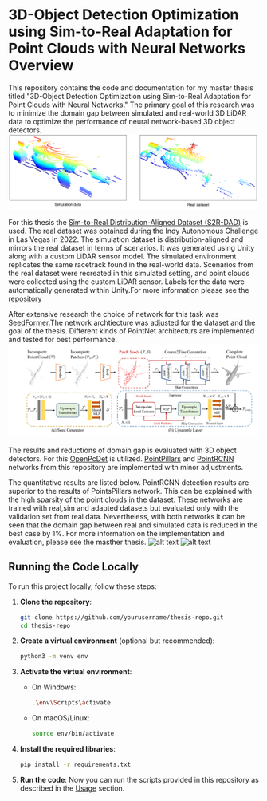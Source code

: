 # 3D-Object Detection Optimization using Sim-to-Real Adaptation for Point Clouds with Neural Networks Overview

This repository contains the code and documentation for my master thesis titled "3D-Object Detection Optimization using Sim-to-Real Adaptation for Point Clouds with Neural Networks." The primary goal of this research was to minimize the domain gap between simulated and real-world 3D LiDAR data to optimize the performance of neural network-based 3D object detectors.
![alt text](imgs/image.png)

For this thesis the [Sim-to-Real Distribution-Aligned Dataset (S2R-DAD)](https://github.com/TUMFTM/Sim2RealDistributionAlignedDataset) is used. The real dataset was obtained during the Indy Autonomous Challenge in Las Vegas in 2022. The simulation dataset is distribution-aligned and mirrors the real dataset in terms of scenarios. It was generated using Unity along with a custom LiDAR sensor model. The simulated environment replicates the same racetrack found in the real-world data. Scenarios from the real dataset were recreated in this simulated setting, and point clouds were collected using the custom LiDAR sensor. Labels for the data were automatically generated within Unity.For more information please see the [repository](https://github.com/TUMFTM/Sim2RealDistributionAlignedDataset)

After extensive research the choice of network for this task was [SeedFormer](https://arxiv.org/abs/2207.10315).The network archtiecture was adjusted for the dataset and the goal of the thesis. Different kinds of PointNet architecturs are implemented and tested for best performance.
![alt text](imgs/SeedFormer.png)

The results and reductions of domain gap is evaluated with 3D object detectors. For this [OpenPcDet](https://github.com/open-mmlab/OpenPCDet) is utilized. [PointPillars](https://arxiv.org/abs/1812.05784) and [PointRCNN](https://github.com/sshaoshuai/PointRCNN) networks from this repository are implemented with minor adjustments.

The quantitative results are listed below. PointRCNN detection results are superior to the results of PointsPillars network. This can be explained with the high sparsity of the point clouds in the dataset. These networks are trained with real,sim and adapted datasets but evaluated only with the validation set from real data. Nevertheless, with both networks it can be seen that the domain gap between real and simulated data is reduced in the best case by 1%. For more information on the implementation and evaluation, please see the masther thesis.
![alt text](imgs/PointRCNN.png)
![alt text](imgs/PointPillars.png)

## Running the Code Locally

To run this project locally, follow these steps:

1. **Clone the repository**:

   ```bash
   git clone https://github.com/yourusername/thesis-repo.git
   cd thesis-repo
   ```

2. **Create a virtual environment** (optional but recommended):

   ```bash
   python3 -m venv env
   ```

3. **Activate the virtual environment**:

   - On Windows:
     ```bash
     .\env\Scripts\activate
     ```
   - On macOS/Linux:
     ```bash
     source env/bin/activate
     ```

4. **Install the required libraries**:

   ```bash
   pip install -r requirements.txt
   ```

5. **Run the code**:
   Now you can run the scripts provided in this repository as described in the [Usage](#usage) section.

